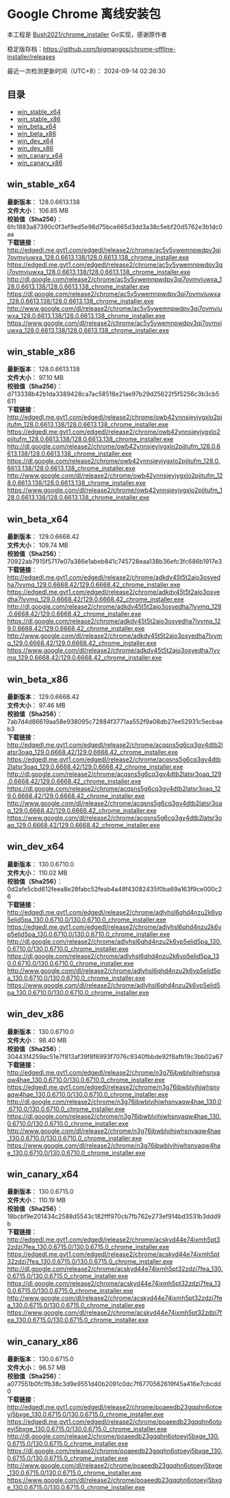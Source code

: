 # Google Chrome 离线安装包
本工程是 [Bush2021/chrome_installer](https://github.com/Bush2021/chrome_installer) Go实现，感谢原作者

稳定版存档：<https://github.com/bigmangos/chrome-offline-installer/releases>

最近一次检测更新时间（UTC+8）：
2024-09-14 02:26:30

## 目录
* [win_stable_x64](https://github.com/bigmangos/chrome-offline-installer?tab=readme-ov-file#win_stable_x64)
* [win_stable_x86](https://github.com/bigmangos/chrome-offline-installer?tab=readme-ov-file#win_stable_x86)
* [win_beta_x64](https://github.com/bigmangos/chrome-offline-installer?tab=readme-ov-file#win_beta_x64)
* [win_beta_x86](https://github.com/bigmangos/chrome-offline-installer?tab=readme-ov-file#win_beta_x86)
* [win_dev_x64](https://github.com/bigmangos/chrome-offline-installer?tab=readme-ov-file#win_dev_x64)
* [win_dev_x86](https://github.com/bigmangos/chrome-offline-installer?tab=readme-ov-file#win_dev_x86)
* [win_canary_x64](https://github.com/bigmangos/chrome-offline-installer?tab=readme-ov-file#win_canary_x64)
* [win_canary_x86](https://github.com/bigmangos/chrome-offline-installer?tab=readme-ov-file#win_canary_x86)

## win_stable_x64
**最新版本**： 128.0.6613.138  
**文件大小**： 106.85 MB  
**校验值（Sha256）**： 6fc1883a87390c0f3ef9ed5e98d75bce665d3dd3a38c5ebf20d5762e3b1dc0aa  
**下载链接**：
http://edgedl.me.gvt1.com/edgedl/release2/chrome/ac5y5ywemnpwdpv3qi7ovmviuwxa_128.0.6613.138/128.0.6613.138_chrome_installer.exe
https://edgedl.me.gvt1.com/edgedl/release2/chrome/ac5y5ywemnpwdpv3qi7ovmviuwxa_128.0.6613.138/128.0.6613.138_chrome_installer.exe
http://dl.google.com/release2/chrome/ac5y5ywemnpwdpv3qi7ovmviuwxa_128.0.6613.138/128.0.6613.138_chrome_installer.exe
https://dl.google.com/release2/chrome/ac5y5ywemnpwdpv3qi7ovmviuwxa_128.0.6613.138/128.0.6613.138_chrome_installer.exe
http://www.google.com/dl/release2/chrome/ac5y5ywemnpwdpv3qi7ovmviuwxa_128.0.6613.138/128.0.6613.138_chrome_installer.exe
https://www.google.com/dl/release2/chrome/ac5y5ywemnpwdpv3qi7ovmviuwxa_128.0.6613.138/128.0.6613.138_chrome_installer.exe
## win_stable_x86
**最新版本**： 128.0.6613.138  
**文件大小**： 97.10 MB  
**校验值（Sha256）**： d713338b42b1da3389428ca7ac58518e21ae97b29d25622f5f5256c3b3cb5611  
**下载链接**：
http://edgedl.me.gvt1.com/edgedl/release2/chrome/owb42ynnsjeyjygxlo2pjjtufm_128.0.6613.138/128.0.6613.138_chrome_installer.exe
https://edgedl.me.gvt1.com/edgedl/release2/chrome/owb42ynnsjeyjygxlo2pjjtufm_128.0.6613.138/128.0.6613.138_chrome_installer.exe
http://dl.google.com/release2/chrome/owb42ynnsjeyjygxlo2pjjtufm_128.0.6613.138/128.0.6613.138_chrome_installer.exe
https://dl.google.com/release2/chrome/owb42ynnsjeyjygxlo2pjjtufm_128.0.6613.138/128.0.6613.138_chrome_installer.exe
http://www.google.com/dl/release2/chrome/owb42ynnsjeyjygxlo2pjjtufm_128.0.6613.138/128.0.6613.138_chrome_installer.exe
https://www.google.com/dl/release2/chrome/owb42ynnsjeyjygxlo2pjjtufm_128.0.6613.138/128.0.6613.138_chrome_installer.exe
## win_beta_x64
**最新版本**： 129.0.6668.42  
**文件大小**： 109.74 MB  
**校验值（Sha256）**： 70922ab7915f5717e07a386e1abeb841c745728eaa138b36efc3fc686b1917e3  
**下载链接**：
http://edgedl.me.gvt1.com/edgedl/release2/chrome/adkdv45t5t2ajo3osyedha7lvvmq_129.0.6668.42/129.0.6668.42_chrome_installer.exe
https://edgedl.me.gvt1.com/edgedl/release2/chrome/adkdv45t5t2ajo3osyedha7lvvmq_129.0.6668.42/129.0.6668.42_chrome_installer.exe
http://dl.google.com/release2/chrome/adkdv45t5t2ajo3osyedha7lvvmq_129.0.6668.42/129.0.6668.42_chrome_installer.exe
https://dl.google.com/release2/chrome/adkdv45t5t2ajo3osyedha7lvvmq_129.0.6668.42/129.0.6668.42_chrome_installer.exe
http://www.google.com/dl/release2/chrome/adkdv45t5t2ajo3osyedha7lvvmq_129.0.6668.42/129.0.6668.42_chrome_installer.exe
https://www.google.com/dl/release2/chrome/adkdv45t5t2ajo3osyedha7lvvmq_129.0.6668.42/129.0.6668.42_chrome_installer.exe
## win_beta_x86
**最新版本**： 129.0.6668.42  
**文件大小**： 97.46 MB  
**校验值（Sha256）**： 7ab7d4d86619aa58e938095c72884f3771aa552f9a08db27ee52931c5ecbaab3  
**下载链接**：
http://edgedl.me.gvt1.com/edgedl/release2/chrome/acqsns5g6cq3gv4dtb2latsr3oaq_129.0.6668.42/129.0.6668.42_chrome_installer.exe
https://edgedl.me.gvt1.com/edgedl/release2/chrome/acqsns5g6cq3gv4dtb2latsr3oaq_129.0.6668.42/129.0.6668.42_chrome_installer.exe
http://dl.google.com/release2/chrome/acqsns5g6cq3gv4dtb2latsr3oaq_129.0.6668.42/129.0.6668.42_chrome_installer.exe
https://dl.google.com/release2/chrome/acqsns5g6cq3gv4dtb2latsr3oaq_129.0.6668.42/129.0.6668.42_chrome_installer.exe
http://www.google.com/dl/release2/chrome/acqsns5g6cq3gv4dtb2latsr3oaq_129.0.6668.42/129.0.6668.42_chrome_installer.exe
https://www.google.com/dl/release2/chrome/acqsns5g6cq3gv4dtb2latsr3oaq_129.0.6668.42/129.0.6668.42_chrome_installer.exe
## win_dev_x64
**最新版本**： 130.0.6710.0  
**文件大小**： 110.02 MB  
**校验值（Sha256）**： 0d2afe5cbd612feea8e28fabc52feab4a48f43082435f0ba69a163f9ce000c26  
**下载链接**：
http://edgedl.me.gvt1.com/edgedl/release2/chrome/adlyhsl6qhd4nzu2k6vp5elid5pa_130.0.6710.0/130.0.6710.0_chrome_installer.exe
https://edgedl.me.gvt1.com/edgedl/release2/chrome/adlyhsl6qhd4nzu2k6vp5elid5pa_130.0.6710.0/130.0.6710.0_chrome_installer.exe
http://dl.google.com/release2/chrome/adlyhsl6qhd4nzu2k6vp5elid5pa_130.0.6710.0/130.0.6710.0_chrome_installer.exe
https://dl.google.com/release2/chrome/adlyhsl6qhd4nzu2k6vp5elid5pa_130.0.6710.0/130.0.6710.0_chrome_installer.exe
http://www.google.com/dl/release2/chrome/adlyhsl6qhd4nzu2k6vp5elid5pa_130.0.6710.0/130.0.6710.0_chrome_installer.exe
https://www.google.com/dl/release2/chrome/adlyhsl6qhd4nzu2k6vp5elid5pa_130.0.6710.0/130.0.6710.0_chrome_installer.exe
## win_dev_x86
**最新版本**： 130.0.6710.0  
**文件大小**： 98.40 MB  
**校验值（Sha256）**： 30443f4259ac51e7f813af39f8f6993f7076c9340fbbde92f8afb19c3bb02a67  
**下载链接**：
http://edgedl.me.gvt1.com/edgedl/release2/chrome/n3g76jbwblvjhjwhsnyaqw4hae_130.0.6710.0/130.0.6710.0_chrome_installer.exe
https://edgedl.me.gvt1.com/edgedl/release2/chrome/n3g76jbwblvjhjwhsnyaqw4hae_130.0.6710.0/130.0.6710.0_chrome_installer.exe
http://dl.google.com/release2/chrome/n3g76jbwblvjhjwhsnyaqw4hae_130.0.6710.0/130.0.6710.0_chrome_installer.exe
https://dl.google.com/release2/chrome/n3g76jbwblvjhjwhsnyaqw4hae_130.0.6710.0/130.0.6710.0_chrome_installer.exe
http://www.google.com/dl/release2/chrome/n3g76jbwblvjhjwhsnyaqw4hae_130.0.6710.0/130.0.6710.0_chrome_installer.exe
https://www.google.com/dl/release2/chrome/n3g76jbwblvjhjwhsnyaqw4hae_130.0.6710.0/130.0.6710.0_chrome_installer.exe
## win_canary_x64
**最新版本**： 130.0.6715.0  
**文件大小**： 110.19 MB  
**校验值（Sha256）**： 18bcbf9e201434c2588d5543c182fff970cb7fb762e273ef914bd3531b3ddd9b  
**下载链接**：
http://edgedl.me.gvt1.com/edgedl/release2/chrome/acskyd44e74ixmh5pt32zdzi7fea_130.0.6715.0/130.0.6715.0_chrome_installer.exe
https://edgedl.me.gvt1.com/edgedl/release2/chrome/acskyd44e74ixmh5pt32zdzi7fea_130.0.6715.0/130.0.6715.0_chrome_installer.exe
http://dl.google.com/release2/chrome/acskyd44e74ixmh5pt32zdzi7fea_130.0.6715.0/130.0.6715.0_chrome_installer.exe
https://dl.google.com/release2/chrome/acskyd44e74ixmh5pt32zdzi7fea_130.0.6715.0/130.0.6715.0_chrome_installer.exe
http://www.google.com/dl/release2/chrome/acskyd44e74ixmh5pt32zdzi7fea_130.0.6715.0/130.0.6715.0_chrome_installer.exe
https://www.google.com/dl/release2/chrome/acskyd44e74ixmh5pt32zdzi7fea_130.0.6715.0/130.0.6715.0_chrome_installer.exe
## win_canary_x86
**最新版本**： 130.0.6715.0  
**文件大小**： 98.57 MB  
**校验值（Sha256）**： a077551b0fc1fb38c3d9e9551d40b2091c0dc7f6770562619f45a416e7cbcdd0  
**下载链接**：
http://edgedl.me.gvt1.com/edgedl/release2/chrome/poaeedb23gqqhn6otoeyj5bxge_130.0.6715.0/130.0.6715.0_chrome_installer.exe
https://edgedl.me.gvt1.com/edgedl/release2/chrome/poaeedb23gqqhn6otoeyj5bxge_130.0.6715.0/130.0.6715.0_chrome_installer.exe
http://dl.google.com/release2/chrome/poaeedb23gqqhn6otoeyj5bxge_130.0.6715.0/130.0.6715.0_chrome_installer.exe
https://dl.google.com/release2/chrome/poaeedb23gqqhn6otoeyj5bxge_130.0.6715.0/130.0.6715.0_chrome_installer.exe
http://www.google.com/dl/release2/chrome/poaeedb23gqqhn6otoeyj5bxge_130.0.6715.0/130.0.6715.0_chrome_installer.exe
https://www.google.com/dl/release2/chrome/poaeedb23gqqhn6otoeyj5bxge_130.0.6715.0/130.0.6715.0_chrome_installer.exe
